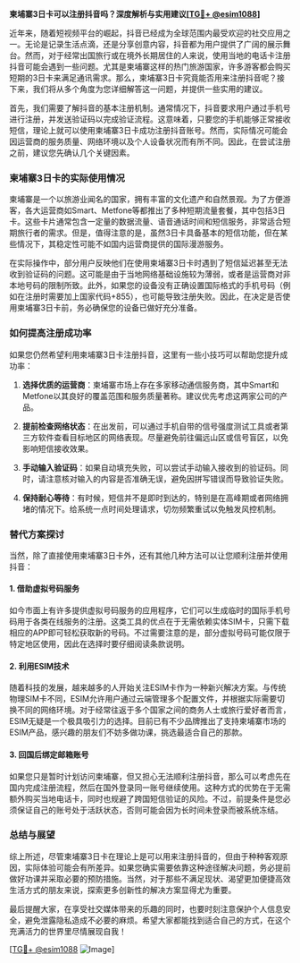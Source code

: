 **柬埔寨3日卡可以注册抖音吗？深度解析与实用建议[[TG💪+ @esim1088](https://t.me/s/esim1088)]**

近年来，随着短视频平台的崛起，抖音已经成为全球范围内最受欢迎的社交应用之一。无论是记录生活点滴，还是分享创意内容，抖音都为用户提供了广阔的展示舞台。然而，对于经常出国旅行或在境外长期居住的人来说，使用当地的电话卡注册抖音可能会遇到一些问题。尤其是柬埔寨这样的热门旅游国家，许多游客都会购买短期的3日卡来满足通讯需求。那么，柬埔寨3日卡究竟能否用来注册抖音呢？接下来，我们将从多个角度为您详细解答这一问题，并提供一些实用的建议。

首先，我们需要了解抖音的基本注册机制。通常情况下，抖音要求用户通过手机号进行注册，并发送验证码以完成验证流程。这意味着，只要您的手机能够正常接收短信，理论上就可以使用柬埔寨3日卡成功注册抖音账号。然而，实际情况可能会因运营商的服务质量、网络环境以及个人设备状况而有所不同。因此，在尝试注册之前，建议您先确认几个关键因素。

### **柬埔寨3日卡的实际使用情况**

柬埔寨是一个以旅游业闻名的国家，拥有丰富的文化遗产和自然景观。为了方便游客，各大运营商如Smart、Metfone等都推出了多种短期流量套餐，其中包括3日卡。这些卡片通常包含一定量的数据流量、语音通话时间和短信服务，非常适合短期旅行者的需求。但是，值得注意的是，虽然3日卡具备基本的短信功能，但在某些情况下，其稳定性可能不如国内运营商提供的国际漫游服务。

在实际操作中，部分用户反映他们在使用柬埔寨3日卡时遇到了短信延迟甚至无法收到验证码的问题。这可能是由于当地网络基础设施较为薄弱，或者是运营商对非本地号码的限制所致。此外，如果您的设备没有正确设置国际格式的手机号码（例如在注册时需要加上国家代码+855），也可能导致注册失败。因此，在决定是否使用柬埔寨3日卡前，务必确保您的设备已做好充分准备。

### **如何提高注册成功率**

如果您仍然希望利用柬埔寨3日卡注册抖音，这里有一些小技巧可以帮助您提升成功率：

1. **选择优质的运营商**：柬埔寨市场上存在多家移动通信服务商，其中Smart和Metfone以其良好的覆盖范围和服务质量著称。建议优先考虑这两家公司的产品。
   
2. **提前检查网络状态**：在出发前，可以通过手机自带的信号强度测试工具或者第三方软件查看目标地区的网络表现。尽量避免前往偏远山区或信号盲区，以免影响短信接收效果。

3. **手动输入验证码**：如果自动填充失败，可以尝试手动输入接收到的验证码。同时，请注意核对输入的内容是否准确无误，避免因拼写错误而导致验证失败。

4. **保持耐心等待**：有时候，短信并不是即时到达的，特别是在高峰期或者网络拥堵的情况下。给系统一点时间处理请求，切勿频繁重试以免触发风控机制。

### **替代方案探讨**

当然，除了直接使用柬埔寨3日卡外，还有其他几种方法可以让您顺利注册并使用抖音：

#### **1. 借助虚拟号码服务**
如今市面上有许多提供虚拟号码服务的应用程序，它们可以生成临时的国际手机号码用于各类在线服务的注册。这类工具的优点在于无需依赖实体SIM卡，只需下载相应的APP即可轻松获取新的号码。不过需要注意的是，部分虚拟号码可能仅限于特定地区使用，因此在选择时要仔细阅读条款说明。

#### **2. 利用ESIM技术**
随着科技的发展，越来越多的人开始关注ESIM卡作为一种新兴解决方案。与传统物理SIM卡不同，ESIM允许用户通过云端管理多个配置文件，并根据实际需要切换不同的网络环境。对于经常往返于多个国家之间的商务人士或旅行爱好者而言，ESIM无疑是一个极具吸引力的选择。目前已有不少品牌推出了支持柬埔寨市场的ESIM产品，感兴趣的朋友们不妨多做功课，挑选最适合自己的那款。

#### **3. 回国后绑定邮箱账号**
如果您只是暂时计划访问柬埔寨，但又担心无法顺利注册抖音，那么可以考虑先在国内完成注册流程，然后在国外登录同一账号继续使用。这种方式的优势在于无需额外购买当地电话卡，同时也规避了跨国短信验证的风险。不过，前提条件是您必须保证自己的账号处于活跃状态，否则可能会因为长时间未登录而被系统冻结。

### **总结与展望**

综上所述，尽管柬埔寨3日卡在理论上是可以用来注册抖音的，但由于种种客观原因，实际体验可能会有所差异。如果您确实需要依靠这种途径解决问题，务必提前做好功课并采取必要的预防措施。当然，对于那些不满足现状、渴望更加便捷高效生活方式的朋友来说，探索更多创新性的解决方案显得尤为重要。

最后提醒大家，在享受社交媒体带来的乐趣的同时，也要时刻注意保护个人信息安全，避免泄露隐私造成不必要的麻烦。希望大家都能找到适合自己的方式，在这个充满活力的世界里尽情展现自我！

[[TG💪+ @esim1088](https://t.me/s/esim1088) ![Image](https://i.postimg.cc/4NQfJmqS/Snipaste-2025-05-13-00-14-12.png)]